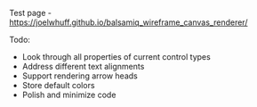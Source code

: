 Test page - https://joelwhuff.github.io/balsamiq_wireframe_canvas_renderer/

Todo:

- Look through all properties of current control types
- Address different text alignments
- Support rendering arrow heads
- Store default colors
- Polish and minimize code
